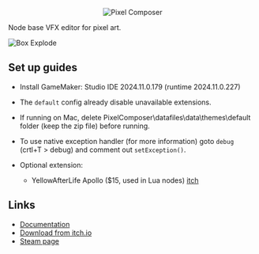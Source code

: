 <p align="center">
  <img src="https://github.com/Ttanasart-pt/Pixel-Composer/blob/ada302b3f64f73f7fbffd0d38c0a369320e0d92c/img/s_banner.png" alt="Pixel Composer"/>
</p>

Node base VFX editor for pixel art.

![Box Explode](https://github.com/Ttanasart-pt/Pixel-Composer/blob/dd4c4e400cb84d9dcf053e17a1cd558d789eab51/img/boxgrav.gif)


## Set up guides
- Install GameMaker: Studio IDE 2024.11.0.179 (runtime 2024.11.0.227)
- The `default` config already disable unavailable extensions.
- If running on Mac, delete  PixelComposer\datafiles\data\themes\default folder (keep the zip file) before running.
- To use native exception handler (for more information) goto `debug` (crtl+T > debug) and comment out `setException()`.

- Optional extension:
    + YellowAfterLife Apollo ($15, used in Lua nodes) [itch](https://yellowafterlife.itch.io/gamemaker-lua)

## Links

- [Documentation](https://pixel-composer-doc.readthedocs.io/en/latest/ui/)
- [Download from itch.io](https://makham.itch.io/pixel-composer)
- [Steam page](https://store.steampowered.com/app/2299510?beta=0)

